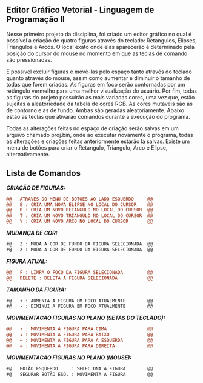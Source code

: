## Editor Gráfico Vetorial - Linguagem de Programação II ##
Nesse primeiro projeto da disciplina, foi criado um editor gráfico no qual é possível a criação
de quatro figuras através do teclado: Retangulos, Elipses, Triangulos e Arcos. O local exato onde
elas aparecerão é determinado pela posição do cursor do mouse no momento em que as teclas de comando
são pressionadas. 

É possível excluir figuras e movê-las pelo espaço tanto através do teclado quanto através do mouse, 
assim como aumentar e diminuir o tamanho de todas que forem criadas. As figuras em foco serão 
contornadas por um retângulo vermelho para uma melhor visualização do usuário. Por fim, todas as 
figuras do projeto possuirão as mais variadas cores, uma vez que, estão sujeitas a aleatoriedade da
tabela de cores RGB. As cores mutáveis são as de contorno e as de fundo. Ambas são geradas aleatoriamente.
Abaixo estão as teclas que ativarão comandos durante a execução do programa.

Todas as alterações feitas no espaço de criação serão salvas em um arquivo chamado proj.bin, onde ao 
executar novamente o programa, todas as alterações e criações feitas anteriormente estarão lá salvas.
Existe um menu de botões para criar o Retangulo, Triangulo, Arco e Elipse, alternativamente. 

## Lista de Comandos

***CRIAÇÃO DE FIGURAS:***
```diff
@@   ATRAVES DO MENU DE BOTOES AO LADO ESQUERDO     @@
@@   E : CRIA UMA NOVA ELIPSE NO LOCAL DO CURSOR    @@
@@   R : CRIA UM NOVO RETANGULO NO LOCAL DO CURSOR  @@
@@   T : CRIA UM NOVO TRIANGULO NO LOCAL DO CURSOR  @@
@@   Y : CRIA UM NOVO ARCO NO LOCAL DO CURSOR       @@
```

***MUDANÇA DE COR:***
```diff
#@   Z : MUDA A COR DE FUNDO DA FIGURA SELECIONADA  @@
#@   X : MUDA A COR DE FUNDO DA FIGURA SELECIONADA  @@
```

***FIGURA ATUAL:***
```diff
@@   F : LIMPA O FOCO DA FIGURA SELECIONADA         @@
@@   DELETE : DELETA A FIGURA SELECIONADA           @@
```

***TAMANHO DA FIGURA:***
```diff
#@   + : AUMENTA A FIGURA EM FOCO ATUALMENTE        @@
#@   - : DIMINUI A FIGURA EM FOCO ATUALMENTE        @@
```
***MOVIMENTACAO FIGURAS NO PLANO (SETAS DO TECLADO):***
```diff
@@   ↑ : MOVIMENTA A FIGURA PARA CIMA               @@
@@   ↓ : MOVIMENTA A FIGURA PARA BAIXO              @@
@@   ← : MOVIMENTA A FIGURA PARA A ESQUERDA         @@
@@   → : MOVIMENTA A FIGURA PARA DIREITA            @@

```
***MOVIMENTACAO FIGURAS NO PLANO (MOUSE):***
```diff
#@   BOTÃO ESQUERDO     : SELECIONA A FIGURA        @@
#@   SEGURAR BOTÃO ESQ. : MOVIMENTA A FIGURA        @@

```


